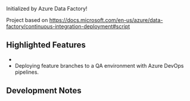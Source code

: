 Initialized by Azure Data Factory!

Project based on https://docs.microsoft.com/en-us/azure/data-factory/continuous-integration-deployment#script

## Highlighted Features
- 
- Deploying feature branches to a QA environment with Azure DevOps pipelines.

## Development Notes
